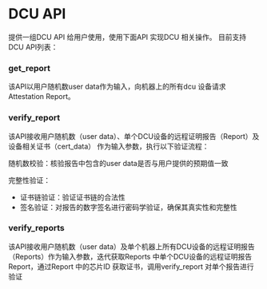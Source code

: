 # DCU API

提供一组DCU API 给用户使用，使用下面API 实现DCU 相关操作。
目前支持DCU API列表：

### get_report
该API以用户随机数user data作为输入，向机器上的所有dcu 设备请求Attestation Report。

### verify_report
该API接收用户随机数（user data）、单个DCU设备的远程证明报告（Report）及 设备相关证书（cert_data） 作为输入参数，执行以下验证流程：

随机数校验：核验报告中包含的user data是否与用户提供的预期值一致

完整性验证：
- 证书链验证：验证证书链的合法性
- 签名验证：对报告的数字签名进行密码学验证，确保其真实性和完整性

### verify_reports

该API接收用户随机数（user data）及单个机器上所有DCU设备的远程证明报告（Reports）作为输入参数，迭代获取Reports
中单个DCU设备的远程证明报告Report，通过Report 中的芯片ID 获取证书，调用verify_report 对单个报告进行验证
